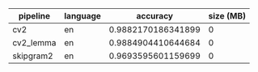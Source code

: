 | pipeline  | language | accuracy           | size (MB) |
|-----------|----------|--------------------|-----------|
| cv2       | en       | 0.9882170186341899 | 0         |
| cv2_lemma | en       | 0.9884904410644684 | 0         |
| skipgram2 | en       | 0.9693595601159699 | 0         |